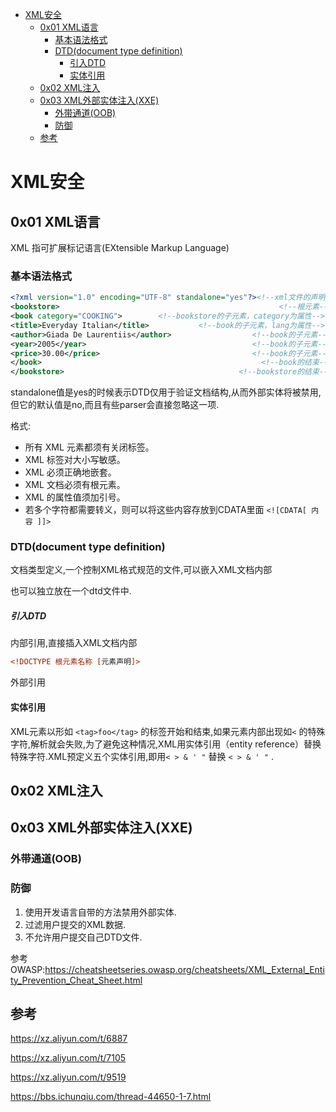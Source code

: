 - [XML安全](#xml安全)
  - [0x01 XML语言](#0x01-xml语言)
    - [基本语法格式](#基本语法格式)
    - [DTD(document type definition)](#dtddocument-type-definition)
        - [引入DTD](#引入dtd)
      - [实体引用](#实体引用)
  - [0x02 XML注入](#0x02-xml注入)
  - [0x03 XML外部实体注入(XXE)](#0x03-xml外部实体注入xxe)
    - [外带通道(OOB)](#外带通道oob)
    - [防御](#防御)
  - [参考](#参考)
# XML安全

## 0x01 XML语言

XML 指可扩展标记语言(EXtensible Markup Language)

### 基本语法格式

```xml
<?xml version="1.0" encoding="UTF-8" standalone="yes"?><!--xml文件的声明-->
<bookstore>                                                 <!--根元素-->
<book category="COOKING">        <!--bookstore的子元素，category为属性-->
<title>Everyday Italian</title>           <!--book的子元素，lang为属性-->
<author>Giada De Laurentiis</author>                  <!--book的子元素-->
<year>2005</year>                                     <!--book的子元素-->
<price>30.00</price>                                  <!--book的子元素-->
</book>                                                 <!--book的结束-->
</bookstore>                                       <!--bookstore的结束-->
```

standalone值是yes的时候表示DTD仅用于验证文档结构,从而外部实体将被禁用,但它的默认值是no,而且有些parser会直接忽略这一项.

格式:

- 所有 XML 元素都须有关闭标签。
- XML 标签对大小写敏感。
- XML 必须正确地嵌套。
- XML 文档必须有根元素。
- XML 的属性值须加引号。
- 若多个字符都需要转义，则可以将这些内容存放到CDATA里面 `<![CDATA[ 内容 ]]>`

### DTD(document type definition)

文档类型定义,一个控制XML格式规范的文件,可以嵌入XML文档内部

也可以独立放在一个dtd文件中.

##### 引入DTD

内部引用,直接插入XML文档内部

```xml
<!DOCTYPE 根元素名称 [元素声明]>
```

外部引用

<!DOCTYPE 根元素名称 [元素声明]>

<!DOCTYPE 根元素名称 [元素声明]>

<!DOCTYPE 根元素名称 [元素声明]>

#### 实体引用

XML元素以形如 `<tag>foo</tag>` 的标签开始和结束,如果元素内部出现如`<` 的特殊字符,解析就会失败,为了避免这种情况,XML用实体引用（entity reference）替换特殊字符.XML预定义五个实体引用,即用`< > & ' "` 替换 `< > & ' "` .


## 0x02 XML注入





## 0x03 XML外部实体注入(XXE)

### 外带通道(OOB)

### 防御

1. 使用开发语言自带的方法禁用外部实体.
2. 过滤用户提交的XML数据.
3. 不允许用户提交自己DTD文件.

参考OWASP:https://cheatsheetseries.owasp.org/cheatsheets/XML_External_Entity_Prevention_Cheat_Sheet.html

## 参考

https://xz.aliyun.com/t/6887

https://xz.aliyun.com/t/7105

https://xz.aliyun.com/t/9519

https://bbs.ichunqiu.com/thread-44650-1-7.html